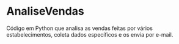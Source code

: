 # AnaliseVendas
Código em Python que analisa as vendas feitas por vários estabelecimentos, coleta dados específicos e os envia por e-mail.
